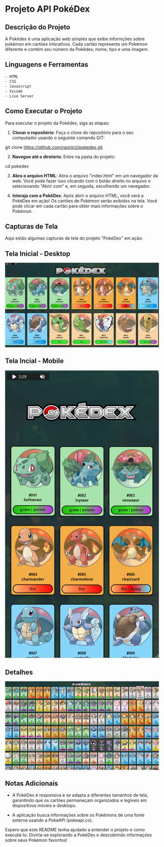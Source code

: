 # Projeto API PokéDex

## Descrição do Projeto

A Pokédex é uma aplicação web simples que exibe informções sobre pokémon em cartões interativos.
Cada cartão representa um Pokémon diferente e contém seu número da Pokédex, nome, tipo e uma imagem.

## Linguagens e Ferramentas

    - HTML
    - CSS
    - Javascript
    - Vscode
    - Live Server

## Como Executar o Projeto

Para executar o projeto da Pokédex, siga as etapas:

1. **Clonar o repositório**: Faça o clone do repositório para o seu computador usando o seguinte comando GIT:

git clone https://github.com/raonircl/pokedex.git

2. **Navegue até o diretório**: Entre na pasta do projeto:

cd pokedex

3. **Abra o arquivo HTML**: Abra o arquivo "index.html" em um navegador da web. Você pode fazer isso clicando com o botão direito no arquivo e selecionando "Abrir com" e, em seguida, escolhendo um navegador.

4. **Interaja com a PokéDex**: Após abrir o arquivo HTML, você verá a PokéDex em ação! Os cartões de Pokémon serão exibidos na tela. Você pode clicar em cada cartão para obter mais informações sobre o Pokémon.

## Capturas de Tela

Aqui estão algumas capturas de tela do projeto "PokéDex" em ação:

## Tela Inicial - Desktop

<img src="./img/desktop.png">

## Tela Incial - Mobile

<img src="./img/modile.png">

## Detalhes

<img src="./img/detalhes.png">

## Notas Adicionais

- A PokéDex é responsiva e se adapta a diferentes tamanhos de tela, garantindo que os cartões permaneçam organizados e legíveis em dispositivos móveis e desktops.

- A aplicação busca informações sobre os Pokémons de uma fonte externa usando a PokeAPI (pokeapi.co).

Espero que este README tenha ajudado a entender o projeto e como executá-lo. Divirta-se explorando a PokéDex e descobrindo informações sobre seus Pokémon favoritos!